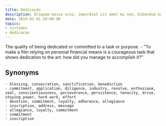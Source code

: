 ```yaml
---
title: Dedicação
description: Aliquam massa urna, imperdiet sit amet mi non, bibendum euismod est.
date: 2019-02-01 19:00:00
topics: 
- virtudes
- dedicacao
---
```


The quality of being dedicated or committed to a task or purpose.
	- "To make a film relying on personal financial means is a courageous task that shows dedication to the art: how did you manage to accomplish it?"

## Synonyms
	- blessing, consecration, sanctification, benediction
	- commitment, application, diligence, industry, resolve, enthusiasm, zeal, conscientiousness, perseverance, persistence, tenacity, drive, staying power, hard work, effort
	- devotion, commitment, loyalty, adherence, allegiance
	- inscription, address, message
	- allegiance, loyalty, commitment
	- commitment
	- inscription

